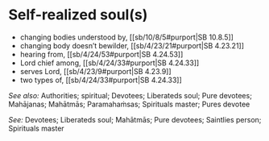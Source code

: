 # Self-realized soul(s)

* changing bodies understood by, [[sb/10/8/5#purport|SB 10.8.5]]
* changing body doesn’t bewilder, [[sb/4/23/21#purport|SB 4.23.21]]
* hearing from, [[sb/4/24/53#purport|SB 4.24.53]]
* Lord chief among, [[sb/4/24/33#purport|SB 4.24.33]]
* serves Lord, [[sb/4/23/9#purport|SB 4.23.9]]
* two types of, [[sb/4/24/33#purport|SB 4.24.33]]

*See also:* Authorities; spiritual; Devotees; Liberateds soul; Pure devotees; Mahājanas; Mahātmās; Paramahaṁsas; Spirituals master; Pures devotee

*See:* Devotees; Liberateds soul; Mahātmās; Pure devotees; Saintlies person; Spirituals master
